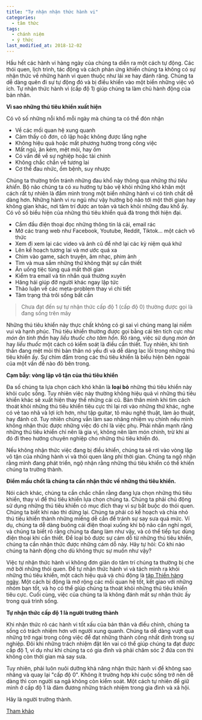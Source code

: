 ```yaml
---
title: "Tự nhận nhận thức hành vi"
categories:
  - tâm thức
tags:
  - chánh niệm
  - ý thức
last_modified_at: 2018-12-02
---
```


Hầu hết các hành vi hàng ngày của chúng ta diễn ra một cách tự động. Các thói quen, lịch trình, tác động và cách phản ứng khiến chúng ta không có sự nhận thức về những hành vi quen thuộc như lái xe hay đánh răng. Chúng ta dễ dàng quên đi sự tự động đó và bị điều khiển vào một biển những việc vô ích. Tự nhận thức hành vi (cấp độ 1) giúp chúng ta làm chủ hành động của bản nhân.

**Vì sao những thú tiêu khiển xuất hiện**

Có vô số những nỗi khổ mỗi ngày mà chúng ta có thể đón nhận

* Về các mối quan hệ xung quanh
* Cảm thấy cô đơn, cô lập hoặc không được lắng nghe
* Không hiệu quả hoặc mất phương hướng trong công việc
* Mất ngủ, ăn kém, mệt mỏi, hay ốm
* Có vấn đề về sự nghiệp hoặc tài chính
* Không chắc chắn về tương lai
* Cơ thể đau nhức, ốm bệnh, suy nhược

Chúng ta thường trốn tránh những đau khổ này thông qua *những thú tiêu khiển*. Bộ não chúng ta có xu hướng tự bảo vệ khỏi những khó khăn một cách rất tự nhiên là đắm mình trong một biển những hành vi có tính chất dễ dàng hơn. Những hành vi ru ngủ như vậy hướng bộ não tới một thời gian hay không gian khác, nơi tâm trí được an toàn và tách khỏi những đau khổ ấy. Có vô số biểu hiện của những thú tiêu khiển quá đà trong thời hiện đại. 

* Cắm đầu điện thoại đọc những thông tin lá cải, email rác
* Mở các trang web như Facebook, Youtube, Reddit, Tiktok... một cách vô thức
* Xem đi xem lại các video và ảnh cũ để nhớ lại các kỷ niệm quá khứ
* Lên kế hoạch tương lai và mơ ước quá xa
* Chìm vào game, sách truyện, âm nhạc, phim ảnh 
* Tìm và mua sắm những thứ không thật sự cần thiết
* Ăn uống tiệc tùng quá mất thời gian
* Kiểm tra email và tin nhắn quá thường xuyên
* Hăng hái giúp đỡ người khác ngay lập tức
* Thảo luận về các meta-problem thay vì chi tiết
* Tâm trạng thả trôi sống bất cần

> Chưa đạt đến sự tự nhận thức cấp độ 1 (cấp độ 0) thường được gọi là đang sống trên mây

Những thú tiêu khiển này thực chất không có gì sai vì chúng mang lại niềm vui và hạnh phúc. Thú tiêu khiển thường được gọi bằng cái tên tích cực như *món ăn tinh thần* hay *liều thuốc cho tâm hồn*. Rõ ràng, việc sử dụng *món ăn* hay *liều thuốc* một cách có kiểm soát là điều cần thiết. Tuy nhiên, khi tinh thần đang mệt mỏi thì bản thân nó yếu đi và dễ dàng lạc lối trong những thú tiêu khiển ấy. Sự chìm đắm trong các thú tiêu khiển là biểu hiện bên ngoài của một vấn đề nào đó bên trong.

**Cạm bẫy: vòng lặp vô tận của thú tiêu khiển**

Đa số chúng ta lựa chọn cách khó khăn là **loại bỏ** những thú tiêu khiển này khỏi cuộc sống. Tuy nhiên việc này thường không hiệu quả vì những thú tiêu khiển khác sẽ xuất hiện thay thế những cái cũ. Bản thân mình khi tìm cách thoát khỏi những thú tiêu khiển tiêu cực thì lại rơi vào những thứ khác, nghe có vẻ tao nhã và lợi ích hơn, như tập guitar, tô màu nghệ thuật, làm ảo thuật, hay đánh cờ. Tuy nhiên chúng vẫn làm sao nhãng nhiệm vụ chính nếu mình không nhận thức được những việc đó chỉ là việc phụ. Phải nhấn mạnh rằng những thú tiêu khiển chỉ nên là gia vị, không nên làm món chính, trừ khi ai đó đi theo hướng chuyên nghiệp cho những thú tiêu khiển đó. 

Nếu không nhận thức việc đang bị điều khiển, chúng ta sẽ rơi vào vòng lặp vô tận của những hành vi và thói quen lãng phí thời gian. Chúng ta ngộ nhận rằng mình đang phát triển, ngộ nhận rằng những thú tiêu khiển có thể khiến chúng ta trưởng thành.

**Điểm mấu chốt là chúng ta cần nhận thức về những thú tiêu khiển.**

Nói cách khác, chúng ta cần chắc chắn rằng đang lựa chọn những thú tiêu khiển, thay vì để thú tiêu khiển lựa chọn chúng ta. Chúng ta phải chủ động sử dụng những thú tiêu khiển có mục đích thay vì sự bắt buộc do thói quen. Chúng ta biết khi nào thì dừng lại. Chúng ta phải có kể hoạch và chia nhỏ thú tiêu khiển thành những miếng dễ cắn để tránh sự say sưa quá mức. Ví dụ, chúng ta dễ dàng buông cái điện thoại xuống khi bộ não cần nghỉ ngơi, và chúng ta biết rõ rằng chúng ta đang làm như vậy, và có thể tiếp tục dùng điện thoại khi cần thiết. Để loại bỏ được sự cám dỗ từ những thú tiêu khiển, chúng ta cần nhận thức được những cám dỗ này. Hãy tự hỏi: Có khi nào chúng ta hành động cho dù không thực sự muốn như vậy? 

Việc tự nhận thức hành vi không đơn giản do tâm trí chúng ta thường bị che mờ bởi những thói quen. Để tự nhận thức hành vi và tách mình ra khỏi những thú tiêu khiển, một cách hiệu quả và chủ động là [tập Thiền hàng ngày](https://g.co/kgs/UDh9du). Một cách bị động là mở rộng các mối quan hệ tốt, kết giao với những nhóm bạn tốt, và họ có thể giúp chúng ta thoát khỏi những thú tiêu khiển tiêu cực. Cuối cùng, việc của chúng ta là không đánh mất sự nhận thức ấy trong quá trình sống.

**Tự nhận thức cấp độ 1 là người trưởng thành**

Khi nhận thức rõ các hành vi tốt xấu của bản thân và điều chỉnh, chúng ta sống có trách nhiệm hơn với người xung quanh. Chúng ta dễ dàng vượt qua những trở ngại trong công việc để đạt những thành công nhất định trong sự nghiệp. Đôi khi những trách nhiệm đặt lên vai có thể giúp chúng ta đạt được cấp độ 1, ví dụ như khi chúng ta có gia đình và phải chăm sóc 2 đứa con thì không còn thời gian mà say sưa.

Tuy nhiên, phải luôn nuôi dưỡng khả năng nhận thức hành vi để không sao nhãng và quay lại "cấp độ 0". Không ít trường hợp khi cuộc sống trở nên dễ dàng thì con người sa ngã không còn kiểm soát. Một cách tự nhiên để giữ mình ở cấp độ 1 là đảm đương những trách nhiệm trong gia đình và xã hội. 

Hãy là người trưởng thành.

[Tham khảo](https://markmanson.net/self-awareness)